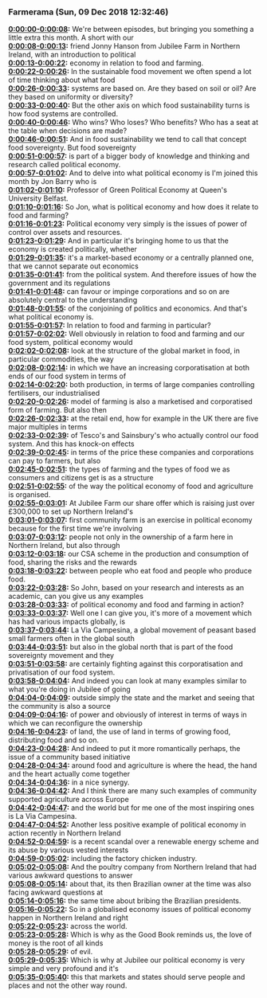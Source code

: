 ### Farmerama  (Sun, 09 Dec 2018 12:32:46)
**[0:00:00-0:00:08](https://soundcloud.com/farmerama-radio/shorts-jubilee-farm-political-economy#t=0:00:00):**  We're between episodes, but bringing you something a little extra this month. A short with our  
**[0:00:08-0:00:13](https://soundcloud.com/farmerama-radio/shorts-jubilee-farm-political-economy#t=0:00:08):**  friend Jonny Hanson from Jubilee Farm in Northern Ireland, with an introduction to political  
**[0:00:13-0:00:22](https://soundcloud.com/farmerama-radio/shorts-jubilee-farm-political-economy#t=0:00:13):**  economy in relation to food and farming.  
**[0:00:22-0:00:26](https://soundcloud.com/farmerama-radio/shorts-jubilee-farm-political-economy#t=0:00:22):**  In the sustainable food movement we often spend a lot of time thinking about what food  
**[0:00:26-0:00:33](https://soundcloud.com/farmerama-radio/shorts-jubilee-farm-political-economy#t=0:00:26):**  systems are based on. Are they based on soil or oil? Are they based on uniformity or diversity?  
**[0:00:33-0:00:40](https://soundcloud.com/farmerama-radio/shorts-jubilee-farm-political-economy#t=0:00:33):**  But the other axis on which food sustainability turns is how food systems are controlled.  
**[0:00:40-0:00:46](https://soundcloud.com/farmerama-radio/shorts-jubilee-farm-political-economy#t=0:00:40):**  Who wins? Who loses? Who benefits? Who has a seat at the table when decisions are made?  
**[0:00:46-0:00:51](https://soundcloud.com/farmerama-radio/shorts-jubilee-farm-political-economy#t=0:00:46):**  And in food sustainability we tend to call that concept food sovereignty. But food sovereignty  
**[0:00:51-0:00:57](https://soundcloud.com/farmerama-radio/shorts-jubilee-farm-political-economy#t=0:00:51):**  is part of a bigger body of knowledge and thinking and research called political economy.  
**[0:00:57-0:01:02](https://soundcloud.com/farmerama-radio/shorts-jubilee-farm-political-economy#t=0:00:57):**  And to delve into what political economy is I'm joined this month by Jon Barry who is  
**[0:01:02-0:01:10](https://soundcloud.com/farmerama-radio/shorts-jubilee-farm-political-economy#t=0:01:02):**  Professor of Green Political Economy at Queen's University Belfast.  
**[0:01:10-0:01:16](https://soundcloud.com/farmerama-radio/shorts-jubilee-farm-political-economy#t=0:01:10):**  So Jon, what is political economy and how does it relate to food and farming?  
**[0:01:16-0:01:23](https://soundcloud.com/farmerama-radio/shorts-jubilee-farm-political-economy#t=0:01:16):**  Political economy very simply is the issues of power of control over assets and resources.  
**[0:01:23-0:01:29](https://soundcloud.com/farmerama-radio/shorts-jubilee-farm-political-economy#t=0:01:23):**  And in particular it's bringing home to us that the economy is created politically, whether  
**[0:01:29-0:01:35](https://soundcloud.com/farmerama-radio/shorts-jubilee-farm-political-economy#t=0:01:29):**  it's a market-based economy or a centrally planned one, that we cannot separate out economics  
**[0:01:35-0:01:41](https://soundcloud.com/farmerama-radio/shorts-jubilee-farm-political-economy#t=0:01:35):**  from the political system. And therefore issues of how the government and its regulations  
**[0:01:41-0:01:48](https://soundcloud.com/farmerama-radio/shorts-jubilee-farm-political-economy#t=0:01:41):**  can favour or impinge corporations and so on are absolutely central to the understanding  
**[0:01:48-0:01:55](https://soundcloud.com/farmerama-radio/shorts-jubilee-farm-political-economy#t=0:01:48):**  of the conjoining of politics and economics. And that's what political economy is.  
**[0:01:55-0:01:57](https://soundcloud.com/farmerama-radio/shorts-jubilee-farm-political-economy#t=0:01:55):**  In relation to food and farming in particular?  
**[0:01:57-0:02:02](https://soundcloud.com/farmerama-radio/shorts-jubilee-farm-political-economy#t=0:01:57):**  Well obviously in relation to food and farming and our food system, political economy would  
**[0:02:02-0:02:08](https://soundcloud.com/farmerama-radio/shorts-jubilee-farm-political-economy#t=0:02:02):**  look at the structure of the global market in food, in particular commodities, the way  
**[0:02:08-0:02:14](https://soundcloud.com/farmerama-radio/shorts-jubilee-farm-political-economy#t=0:02:08):**  in which we have an increasing corporatisation at both ends of our food system in terms of  
**[0:02:14-0:02:20](https://soundcloud.com/farmerama-radio/shorts-jubilee-farm-political-economy#t=0:02:14):**  both production, in terms of large companies controlling fertilisers, our industrialised  
**[0:02:20-0:02:26](https://soundcloud.com/farmerama-radio/shorts-jubilee-farm-political-economy#t=0:02:20):**  model of farming is also a marketised and corporatised form of farming. But also then  
**[0:02:26-0:02:33](https://soundcloud.com/farmerama-radio/shorts-jubilee-farm-political-economy#t=0:02:26):**  at the retail end, how for example in the UK there are five major multiples in terms  
**[0:02:33-0:02:39](https://soundcloud.com/farmerama-radio/shorts-jubilee-farm-political-economy#t=0:02:33):**  of Tesco's and Sainsbury's who actually control our food system. And this has knock-on effects  
**[0:02:39-0:02:45](https://soundcloud.com/farmerama-radio/shorts-jubilee-farm-political-economy#t=0:02:39):**  in terms of the price these companies and corporations can pay to farmers, but also  
**[0:02:45-0:02:51](https://soundcloud.com/farmerama-radio/shorts-jubilee-farm-political-economy#t=0:02:45):**  the types of farming and the types of food we as consumers and citizens get is as a structure  
**[0:02:51-0:02:55](https://soundcloud.com/farmerama-radio/shorts-jubilee-farm-political-economy#t=0:02:51):**  of the way the political economy of food and agriculture is organised.  
**[0:02:55-0:03:01](https://soundcloud.com/farmerama-radio/shorts-jubilee-farm-political-economy#t=0:02:55):**  At Jubilee Farm our share offer which is raising just over £300,000 to set up Northern Ireland's  
**[0:03:01-0:03:07](https://soundcloud.com/farmerama-radio/shorts-jubilee-farm-political-economy#t=0:03:01):**  first community farm is an exercise in political economy because for the first time we're involving  
**[0:03:07-0:03:12](https://soundcloud.com/farmerama-radio/shorts-jubilee-farm-political-economy#t=0:03:07):**  people not only in the ownership of a farm here in Northern Ireland, but also through  
**[0:03:12-0:03:18](https://soundcloud.com/farmerama-radio/shorts-jubilee-farm-political-economy#t=0:03:12):**  our CSA scheme in the production and consumption of food, sharing the risks and the rewards  
**[0:03:18-0:03:22](https://soundcloud.com/farmerama-radio/shorts-jubilee-farm-political-economy#t=0:03:18):**  between people who eat food and people who produce food.  
**[0:03:22-0:03:28](https://soundcloud.com/farmerama-radio/shorts-jubilee-farm-political-economy#t=0:03:22):**  So John, based on your research and interests as an academic, can you give us any examples  
**[0:03:28-0:03:33](https://soundcloud.com/farmerama-radio/shorts-jubilee-farm-political-economy#t=0:03:28):**  of political economy and food and farming in action?  
**[0:03:33-0:03:37](https://soundcloud.com/farmerama-radio/shorts-jubilee-farm-political-economy#t=0:03:33):**  Well one I can give you, it's more of a movement which has had various impacts globally, is  
**[0:03:37-0:03:44](https://soundcloud.com/farmerama-radio/shorts-jubilee-farm-political-economy#t=0:03:37):**  La Via Campesina, a global movement of peasant based small farmers often in the global south  
**[0:03:44-0:03:51](https://soundcloud.com/farmerama-radio/shorts-jubilee-farm-political-economy#t=0:03:44):**  but also in the global north that is part of the food sovereignty movement and they  
**[0:03:51-0:03:58](https://soundcloud.com/farmerama-radio/shorts-jubilee-farm-political-economy#t=0:03:51):**  are certainly fighting against this corporatisation and privatisation of our food system.  
**[0:03:58-0:04:04](https://soundcloud.com/farmerama-radio/shorts-jubilee-farm-political-economy#t=0:03:58):**  And indeed you can look at many examples similar to what you're doing in Jubilee of going  
**[0:04:04-0:04:09](https://soundcloud.com/farmerama-radio/shorts-jubilee-farm-political-economy#t=0:04:04):**  outside simply the state and the market and seeing that the community is also a source  
**[0:04:09-0:04:16](https://soundcloud.com/farmerama-radio/shorts-jubilee-farm-political-economy#t=0:04:09):**  of power and obviously of interest in terms of ways in which we can reconfigure the ownership  
**[0:04:16-0:04:23](https://soundcloud.com/farmerama-radio/shorts-jubilee-farm-political-economy#t=0:04:16):**  of land, the use of land in terms of growing food, distributing food and so on.  
**[0:04:23-0:04:28](https://soundcloud.com/farmerama-radio/shorts-jubilee-farm-political-economy#t=0:04:23):**  And indeed to put it more romantically perhaps, the issue of a community based initiative  
**[0:04:28-0:04:34](https://soundcloud.com/farmerama-radio/shorts-jubilee-farm-political-economy#t=0:04:28):**  around food and agriculture is where the head, the hand and the heart actually come together  
**[0:04:34-0:04:36](https://soundcloud.com/farmerama-radio/shorts-jubilee-farm-political-economy#t=0:04:34):**  in a nice synergy.  
**[0:04:36-0:04:42](https://soundcloud.com/farmerama-radio/shorts-jubilee-farm-political-economy#t=0:04:36):**  And I think there are many such examples of community supported agriculture across Europe  
**[0:04:42-0:04:47](https://soundcloud.com/farmerama-radio/shorts-jubilee-farm-political-economy#t=0:04:42):**  and the world but for me one of the most inspiring ones is La Via Campesina.  
**[0:04:47-0:04:52](https://soundcloud.com/farmerama-radio/shorts-jubilee-farm-political-economy#t=0:04:47):**  Another less positive example of political economy in action recently in Northern Ireland  
**[0:04:52-0:04:59](https://soundcloud.com/farmerama-radio/shorts-jubilee-farm-political-economy#t=0:04:52):**  is a recent scandal over a renewable energy scheme and its abuse by various vested interests  
**[0:04:59-0:05:02](https://soundcloud.com/farmerama-radio/shorts-jubilee-farm-political-economy#t=0:04:59):**  including the factory chicken industry.  
**[0:05:02-0:05:08](https://soundcloud.com/farmerama-radio/shorts-jubilee-farm-political-economy#t=0:05:02):**  And the poultry company from Northern Ireland that had various awkward questions to answer  
**[0:05:08-0:05:14](https://soundcloud.com/farmerama-radio/shorts-jubilee-farm-political-economy#t=0:05:08):**  about that, its then Brazilian owner at the time was also facing awkward questions at  
**[0:05:14-0:05:16](https://soundcloud.com/farmerama-radio/shorts-jubilee-farm-political-economy#t=0:05:14):**  the same time about bribing the Brazilian presidents.  
**[0:05:16-0:05:22](https://soundcloud.com/farmerama-radio/shorts-jubilee-farm-political-economy#t=0:05:16):**  So in a globalised economy issues of political economy happen in Northern Ireland and right  
**[0:05:22-0:05:23](https://soundcloud.com/farmerama-radio/shorts-jubilee-farm-political-economy#t=0:05:22):**  across the world.  
**[0:05:23-0:05:28](https://soundcloud.com/farmerama-radio/shorts-jubilee-farm-political-economy#t=0:05:23):**  Which is why as the Good Book reminds us, the love of money is the root of all kinds  
**[0:05:28-0:05:29](https://soundcloud.com/farmerama-radio/shorts-jubilee-farm-political-economy#t=0:05:28):**  of evil.  
**[0:05:29-0:05:35](https://soundcloud.com/farmerama-radio/shorts-jubilee-farm-political-economy#t=0:05:29):**  Which is why at Jubilee our political economy is very simple and very profound and it's  
**[0:05:35-0:05:40](https://soundcloud.com/farmerama-radio/shorts-jubilee-farm-political-economy#t=0:05:35):**  this that markets and states should serve people and places and not the other way round.  